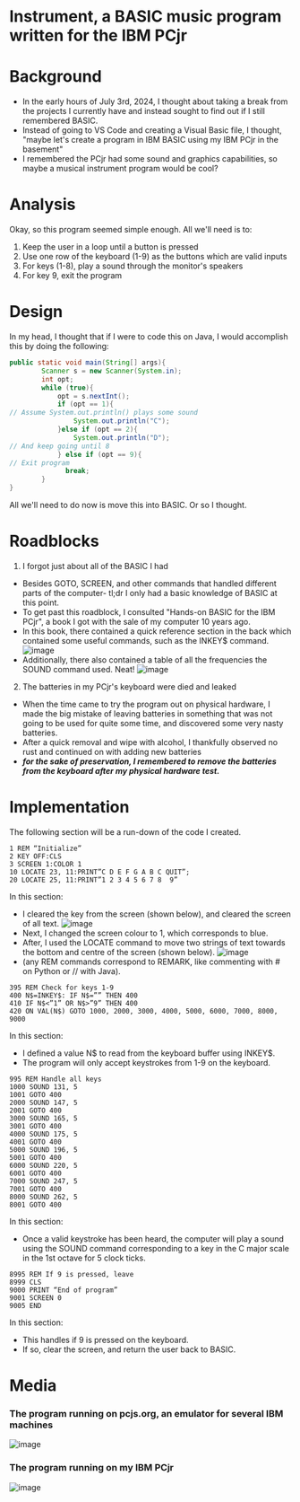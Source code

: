 # Instrument, a BASIC music program written for the IBM PCjr


# Background
* In the early hours of July 3rd, 2024, I thought about taking a break from the projects I currently have and instead sought to find out if I still remembered BASIC.
* Instead of going to VS Code and creating a Visual Basic file, I thought, "maybe let's create a program in IBM BASIC using my IBM PCjr in the basement"
* I remembered the PCjr had some sound and graphics capabilities, so maybe a musical instrument program would be cool?

# Analysis
Okay, so this program seemed simple enough. All we'll need is to:
1. Keep the user in a loop until a button is pressed
2. Use one row of the keyboard (1-9) as the buttons which are valid inputs
3. For keys (1-8), play a sound through the monitor's speakers
4. For key 9, exit the program

# Design
In my head, I thought that if I were to code this on Java, I would accomplish this by doing the following:
```java
public static void main(String[] args){
        Scanner s = new Scanner(System.in);
        int opt;
        while (true){
            opt = s.nextInt();
            if (opt == 1){
// Assume System.out.println() plays some sound
                System.out.println("C");
            }else if (opt == 2){
                System.out.println("D");
// And keep going until 8
            } else if (opt == 9){
// Exit program
              break;
        }
}
```
All we'll need to do now is move this into BASIC. Or so I thought. 

# Roadblocks
1. I forgot just about all of the BASIC I had
* Besides GOTO, SCREEN, and other commands that handled different parts of the computer- tl;dr I only had a basic knowledge of BASIC at this point.
* To get past this roadblock, I consulted "Hands-on BASIC for the IBM PCjr", a book I got with the sale of my computer 10 years ago.
* In this book, there contained a quick reference section in the back which contained some useful commands, such as the INKEY$ command.
![image](https://github.com/miguelclosa-ca/BASIC-Instrument/assets/60299649/3eaa3cec-9132-47a8-8ae6-04924318df62)
* Additionally, there also contained a table of all the frequencies the SOUND command used. Neat!
![image](https://github.com/miguelclosa-ca/BASIC-Instrument/assets/60299649/6a9237c7-e32c-46a6-85f8-23a498d32158)

2. The batteries in my PCjr's keyboard were died and leaked
* When the time came to try the program out on physical hardware, I made the big mistake of leaving batteries in something that was not going to be used for quite some time, and discovered some very nasty batteries.
* After a quick removal and wipe with alcohol, I thankfully observed no rust and continued on with adding new batteries
* ***for the sake of preservation, I remembered to remove the batteries from the keyboard after my physical hardware test.***

# Implementation
The following section will be a run-down of the code I created.
```
1 REM “Initialize”
2 KEY OFF:CLS
3 SCREEN 1:COLOR 1
10 LOCATE 23, 11:PRINT”C D E F G A B C QUIT”;
20 LOCATE 25, 11:PRINT”1 2 3 4 5 6 7 8  9”
```
In this section:
* I cleared the key from the screen (shown below), and cleared the screen of all text.
![image](https://github.com/miguelclosa-ca/BASIC-Instrument/assets/60299649/f02b2fa9-2bc8-4c76-a3fd-5b9f125744c2)
* Next, I changed the screen colour to 1, which corresponds to blue.
* After, I used the LOCATE command to move two strings of text towards the bottom and centre of the screen (shown below).
![image](https://github.com/miguelclosa-ca/BASIC-Instrument/assets/60299649/fe02745e-974c-4613-aaf1-f95bcd69b8f9)
* (any REM commands correspond to REMARK, like commenting with # on Python or // with Java).

```
395 REM Check for keys 1-9
400 N$=INKEY$: IF N$=”” THEN 400
410 IF N$<”1” OR N$>”9” THEN 400
420 ON VAL(N$) GOTO 1000, 2000, 3000, 4000, 5000, 6000, 7000, 8000, 9000
```
In this section:
* I defined a value N$ to read from the keyboard buffer using INKEY$.
* The program will only accept keystrokes from 1-9 on the keyboard.
```
995 REM Handle all keys
1000 SOUND 131, 5
1001 GOTO 400
2000 SOUND 147, 5
2001 GOTO 400
3000 SOUND 165, 5
3001 GOTO 400
4000 SOUND 175, 5
4001 GOTO 400
5000 SOUND 196, 5
5001 GOTO 400
6000 SOUND 220, 5
6001 GOTO 400
7000 SOUND 247, 5
7001 GOTO 400
8000 SOUND 262, 5
8001 GOTO 400
```
In this section:
* Once a valid keystroke has been heard, the computer will play a sound using the SOUND command corresponding to a key in the C major scale in the 1st octave for 5 clock ticks.
```
8995 REM If 9 is pressed, leave
8999 CLS 
9000 PRINT “End of program”
9001 SCREEN 0
9005 END
```
In this section:
* This handles if 9 is pressed on the keyboard.
* If so, clear the screen, and return the user back to BASIC.



# Media

### The program running on pcjs.org, an emulator for several IBM machines
![image](https://github.com/miguelclosa-ca/BASIC-Instrument/assets/60299649/a8c6247c-99ec-4a7d-b388-939b81a386ae)


### The program running on my IBM PCjr
![image](https://github.com/miguelclosa-ca/BASIC-Instrument/assets/60299649/7d70b7b7-d8b7-4c4e-81ac-9d68b177f524)
